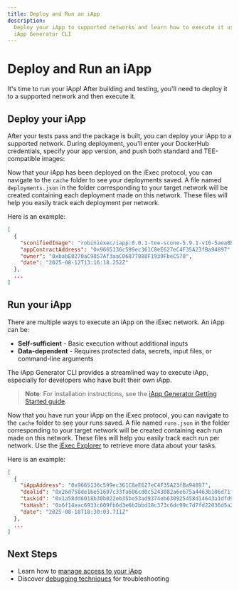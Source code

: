 ```yaml
---
title: Deploy and Run an iApp
description:
  Deploy your iApp to supported networks and learn how to execute it using the
  iApp Generator CLI
---
```


# Deploy and Run an iApp

It's time to run your iApp! After building and testing, you'll need to deploy it
to a supported network and then execute it.

## Deploy your iApp

After your tests pass and the package is built, you can deploy your iApp to a
supported network. During deployment, you'll enter your DockerHub credentials,
specify your app version, and push both standard and TEE-compatible images:

<template v-if="selectedChain === 42161">
  <CLIDemo
    initialCommand="iapp deploy --chain arbitrum-mainnet"
    asciiText="Deploy"
    :steps="arbitrumSteps"
    :completionStep="15"
    :completionMessage="'Deployment of your iApp completed successfully:'"
    :completionItems="arbitrumCompletionItems"
    :successMessage="'Run iapp run 0x1f80DCebc2EAAff0Db7156413C43B7e88D189923 to execute your iApp on an iExec TEE worker'"
    :autoRestart="true"
  />
</template>

<template v-else-if="selectedChain === 421614">
  <CLIDemo
    initialCommand="iapp deploy --chain arbitrum-sepolia-testnet"
    asciiText="Deploy"
    :steps="arbitrumSepoliaSteps"
    :completionStep="15"
    :completionMessage="'Deployment of your iApp completed successfully:'"
    :completionItems="arbitrumSepoliaCompletionItems"
    :successMessage="'Run iapp run 0x1f80DCebc2EAAff0Db7156413C43B7e88D189923 to execute your iApp on an iExec TEE worker'"
    :autoRestart="true"
  />
</template>

<template v-else>
  <CLIDemo
    initialCommand="iapp deploy"
    asciiText="Deploy"
    :steps="bellecourSteps"
    :completionStep="14"
    :completionMessage="'Deployment of your iApp completed successfully:'"
    :completionItems="bellecourCompletionItems"
    :successMessage="'Run iapp run 0x1f80DCebc2EAAff0Db7156413C43B7e88D189923 to execute your iApp on an iExec TEE worker'"
    :autoRestart="true"
  />
</template>

Now that your iApp has been deployed on the iExec protocol, you can navigate to
the `cache` folder to see your deployments saved. A file named
`deployments.json` in the folder corresponding to your target network will be
created containing each deployment made on this network. These files will help
you easily track each deployment per network.

Here is an example:

```json
[
  {
    "sconifiedImage": "robiniexec/iapp:0.0.1-tee-scone-5.9.1-v16-5aea8b4aa71d",
    "appContractAddress": "0x9665136c599ec361C8eE627eC4F35A23fBa94897",
    "owner": "0xbabE8270aC9857Af3aaC06877888F1939FbeC578",
    "date": "2025-08-12T13:16:18.252Z"
  },
  ...
]
```

## Run your iApp

There are multiple ways to execute an iApp on the iExec network. An iApp can be:

- **Self-sufficient** - Basic execution without additional inputs
- **Data-dependent** - Requires protected data, secrets, input files, or
  command-line arguments

The iApp Generator CLI provides a streamlined way to execute iApp, especially
for developers who have built their own iApp.

> **Note**: For installation instructions, see the
> [iApp Generator Getting Started guide](/references/iapp-generator/getting-started).

<template v-if="selectedChain === 42161">
  <CLIDemo
    initialCommand="iapp run 0x1f80DCebc2EAAff0Db7156413C43B7e88D189923 --chain arbitrum-mainnet"
    asciiText="Execute"
    :steps="arbitrumRunSteps"
    :completionStep="16"
    :completionMessage="'iApp execution completed successfully:'"
    :completionItems="arbitrumRunCompletionItems"
    :successMessage="'Your iApp has been executed successfully on an iExec TEE worker'"
    :autoRestart="true"
  />
</template>

<template v-else-if="selectedChain === 421614">
  <CLIDemo
    initialCommand="iapp run 0x1f80DCebc2EAAff0Db7156413C43B7e88D189923 --chain arbitrum-sepolia-testnet"
    asciiText="Execute"
    :steps="arbitrumSepoliaRunSteps"
    :completionStep="16"
    :completionMessage="'iApp execution completed successfully:'"
    :completionItems="arbitrumSepoliaRunCompletionItems"
    :successMessage="'Your iApp has been executed successfully on an iExec TEE worker'"
    :autoRestart="true"
  />
</template>

<template v-else>
  <CLIDemo
    initialCommand="iapp run 0x1f80DCebc2EAAff0Db7156413C43B7e88D189923"
    asciiText="Execute"
    :steps="bellecourRunSteps"
    :completionStep="14"
    :completionMessage="'iApp execution completed successfully:'"
    :completionItems="bellecourRunCompletionItems"
    :successMessage="'Your iApp has been executed successfully on an iExec TEE worker'"
    :autoRestart="true"
  />
</template>

Now that you have run your iApp on the iExec protocol, you can navigate to the
`cache` folder to see your runs saved. A file named `runs.json` in the folder
corresponding to your target network will be created containing each run made on
this network. These files will help you easily track each run per network. Use
the [iExec Explorer](/get-started/tooling-and-explorers/iexec-explorer) to
retrieve more data about your tasks.

Here is an example:

```json
[
  {
    "iAppAddress": "0x9665136c599ec361C8eE627eC4F35A23fBa94897",
    "dealid": "0x26d758de1be51697c33fa606cd0c5243082a6e675a4463b106d71fde2893280f",
    "taskid": "0x1a58dd6018b30b022eb35be53ad9374eb630925458d14643a1dfd9c686b964d8",
    "txHash": "0x6f14eac6933c609fb6d3e6b2bbd18c373c6dc99c7d7fd22036d5a20f847c5e42",
    "date": "2025-08-18T18:30:03.711Z"
  },
  ...
]
```

## Next Steps

- Learn how to [manage access to your iApp](/guides/build-iapp/manage-access)
- Discover [debugging techniques](/guides/build-iapp/debugging) for
  troubleshooting

<script setup>
import CLIDemo from '@/components/CLIDemo.vue';
import { computed } from 'vue';
import useUserStore from '@/stores/useUser.store';

const userStore = useUserStore();
const selectedChain = computed(() => userStore.getCurrentChainId());

const arbitrumSteps = [
  {
    showAt: 2,
    question: 'Using chain arbitrum-mainnet',
    answer: '',
    showTyping: false,
    isComplete: true
  },
  {
    showAt: 3,
    question: 'This method requires sending blockchain transactions, transaction fees will be applied. Would you like to continue?',
    answer: 'Yes',
    options: [
      { label: 'Yes', selected: true },
      { label: 'no', selected: false }
    ],
    highlighted: false,
    showTyping: false,
    isComplete: false
  },
  {
    showAt: 4,
    question: 'Using saved walletPrivateKey (from iapp.config.json)',
    answer: '',
    showTyping: false,
    isComplete: true
  },
  {
    showAt: 5,
    completeAt: 7,
    question: 'What is your username on DockerHub? (It will be used to properly tag the Docker image)',
    answer: 'bob',
    showTyping: true,
    isComplete: false
  },
  {
    showAt: 7,
    completeAt: 9,
    question: 'What is your DockerHub access token?',
    answer: '**********************',
    showTyping: true,
    isComplete: false
  },
  {
    showAt: 9,
    completeAt: 11,
    question: 'What is the version of your iApp?',
    answer: '0.0.1',
    showTyping: true,
    isComplete: false
  },
  {
    showAt: 11,
    question: 'Docker image built (sha256:a53fc4c480f482c384a13266ea2cb6cc5572733c866c44a5f604f4bfab3a744a) and tagged bob/hello-world:0.0.1',
    answer: '',
    showTyping: false,
    isComplete: true
  },
  {
    showAt: 12,
    question: 'Pushed image bob/hello-world:0.0.1 on dockerhub',
    answer: '',
    showTyping: false,
    isComplete: true
  },
  {
    showAt: 13,
    question: 'Pushed TEE image bob/hello-world:0.0.1-tee-scone-5.9.1-v16-ce3a01d9c5d7 on dockerhub',
    answer: '',
    showTyping: false,
    isComplete: true
  },
  {
    showAt: 14,
    question: 'TEE app deployed',
    answer: '',
    showTyping: false,
    isComplete: true
  }
];

const bellecourSteps = [
  {
    showAt: 2,
    question: 'Using chain bellecour',
    answer: '',
    showTyping: false,
    isComplete: true
  },
  {
    showAt: 3,
    question: 'Using saved walletPrivateKey (from iapp.config.json)',
    answer: '',
    showTyping: false,
    isComplete: true
  },
  {
    showAt: 4,
    completeAt: 6,
    question: 'What is your username on DockerHub? (It will be used to properly tag the Docker image)',
    answer: 'bob',
    showTyping: true,
    isComplete: false
  },
  {
    showAt: 6,
    completeAt: 8,
    question: 'What is your DockerHub access token?',
    answer: '**********************',
    showTyping: true,
    isComplete: false
  },
  {
    showAt: 8,
    completeAt: 10,
    question: 'What is the version of your iApp?',
    answer: '0.0.1',
    showTyping: true,
    isComplete: false
  },
  {
    showAt: 10,
    question: 'Docker image built (sha256:a53fc4c480f482c384a13266ea2cb6cc5572733c866c44a5f604f4bfab3a744a) and tagged bob/hello-world:0.0.1',
    answer: '',
    showTyping: false,
    isComplete: true
  },
  {
    showAt: 11,
    question: 'Pushed image bob/hello-world:0.0.1 on dockerhub',
    answer: '',
    showTyping: false,
    isComplete: true
  },
  {
    showAt: 12,
    question: 'Pushed TEE image bob/hello-world:0.0.1-tee-scone-5.9.1-v16-ce3a01d9c5d7 on dockerhub',
    answer: '',
    showTyping: false,
    isComplete: true
  },
  {
    showAt: 13,
    question: 'TEE app deployed',
    answer: '',
    showTyping: false,
    isComplete: true
  }
];

const arbitrumCompletionItems = [
  '└ Docker image: bob/hello-world:0.0.1-tee-scone-5.9.1-v16-ce3a01d9c5d7',
  '└ iApp address: 0x1f80DCebc2EAAff0Db7156413C43B7e88D189923'
];

const bellecourCompletionItems = [
  '└ Docker image: bob/hello-world:0.0.1-tee-scone-5.9.1-v16-ce3a01d9c5d7',
  '└ iApp address: 0x1f80DCebc2EAAff0Db7156413C43B7e88D189923'
];

// Variables for running iApp (execution steps)
const arbitrumRunSteps = [
  {
    showAt: 2,
    question: 'Using chain arbitrum-mainnet',
    answer: '',
    showTyping: false,
    isComplete: true
  },
  {
    showAt: 3,
    completeAt: 5,
    question: 'This method requires sending blockchain transactions, transaction fees will be applied. Would you like to continue?',
    answer: 'Yes',
    options: [
      { label: 'Yes', selected: true },
      { label: 'no', selected: false }
    ],
    highlighted: false,
    showTyping: false,
    isComplete: false
  },
  {
    showAt: 5,
    question: 'Using saved walletPrivateKey (from iapp.config.json)',
    answer: '',
    showTyping: false,
    isComplete: true
  },
  {
    showAt: 6,
    question: 'Workerpool order fetched',
    answer: '',
    showTyping: false,
    isComplete: true
  },
  {
    showAt: 7,
    question: 'AppOrder created',
    answer: '',
    showTyping: false,
    isComplete: true
  },
  {
    showAt: 8,
    question: 'RequestOrder created',
    answer: '',
    showTyping: false,
    isComplete: true
  },
  {
    showAt: 9,
    question: 'Deal created successfully',
    answer: '',
    showTyping: false,
    isComplete: true
  },
  {
    showAt: 10,
    question: 'Task finalized',
    answer: '',
    showTyping: false,
    isComplete: true
  },
  {
    showAt: 11,
    completeAt: 13,
    question:'Would you like to download the result ?',
    answer: 'Yes',
    options: [
      { label: 'Yes', selected: true },
      { label: 'no', selected: false }
    ],
    highlighted: false,
    showTyping: false,
    isComplete: false
  },
  {
    showAt: 13,
    question: 'Result downloaded to output',
    answer: '',
    showTyping: false,
    isComplete: true
  },
  {
    showAt: 14,
    completeAt: 16,
    question:'Would you like to see the result ?',
    answer: 'Yes',
    options: [
      { label: 'Yes', selected: true },
      { label: 'no', selected: false }
    ],
    highlighted: false,
    showTyping: false,
    isComplete: false
  }
];

const bellecourRunSteps = [
  {
    showAt: 2,
    question: 'Using chain bellecour',
    answer: '',
    showTyping: false,
    isComplete: true
  },
  {
    showAt: 3,
    question: 'Using saved walletPrivateKey (from iapp.config.json)',
    answer: '',
    showTyping: false,
    isComplete: true
  },
  {
    showAt: 4,
    question: 'Workerpool order fetched',
    answer: '',
    showTyping: false,
    isComplete: true
  },
  {
    showAt: 5,
    question: 'AppOrder created',
    answer: '',
    showTyping: false,
    isComplete: true
  },
  {
    showAt: 6,
    question: 'RequestOrder created',
    answer: '',
    showTyping: false,
    isComplete: true
  },
  {
    showAt: 7,
    question: 'Deal created successfully',
    answer: '',
    showTyping: false,
    isComplete: true
  },
  {
    showAt: 8,
    question: 'Task finalized',
    answer: '',
    showTyping: false,
    isComplete: true
  },
  {
    showAt: 9,
    completeAt: 11,
    question:'Would you like to download the result ?',
    answer: 'Yes',
    options: [
      { label: 'Yes', selected: true },
      { label: 'no', selected: false }
    ],
    highlighted: false,
    showTyping: false,
    isComplete: false
  },
  {
    showAt: 11,
    question: 'Result downloaded to output',
    answer: '',
    showTyping: false,
    isComplete: true
  },
  {
    showAt: 12,
    completeAt: 14,
    question:'Would you like to see the result ?',
    answer: 'Yes',
    options: [
      { label: 'Yes', selected: true },
      { label: 'no', selected: false }
    ],
    highlighted: false,
    showTyping: false,
    isComplete: false
  }
];

const arbitrumRunCompletionItems = [
  '└ Deal: 0x26d758de1be51697c33fa606cd0c5243082a6e675a4463b106d71fde2893280f',
  '└ Task: 0x1a58dd6018b30b022eb35be53ad9374eb630925458d14643a1dfd9c686b964d8',
  '└ Result: Downloaded to output directory'
];

const bellecourRunCompletionItems = [
  '└ Deal: 0x26d758de1be51697c33fa606cd0c5243082a6e675a4463b106d71fde2893280f',
  '└ Task: 0x1a58dd6018b30b022eb35be53ad9374eb630925458d14643a1dfd9c686b964d8',
  '└ Result: Downloaded to output directory'
];

const arbitrumSepoliaSteps = [
  {
    showAt: 2,
    question: 'Using chain arbitrum-sepolia-testnet',
    answer: '',
    showTyping: false,
    isComplete: true
  },
  {
    showAt: 3,
    question: 'This method requires sending blockchain transactions, transaction fees will be applied. Would you like to continue?',
    answer: 'Yes',
    options: [
      { label: 'Yes', selected: true },
      { label: 'no', selected: false }
    ],
    highlighted: false,
    showTyping: false,
    isComplete: false
  },
  {
    showAt: 4,
    question: 'Using saved walletPrivateKey (from iapp.config.json)',
    answer: '',
    showTyping: false,
    isComplete: true
  },
  {
    showAt: 5,
    completeAt: 7,
    question: 'What is your username on DockerHub? (It will be used to properly tag the Docker image)',
    answer: 'bob',
    showTyping: true,
    isComplete: false
  },
  {
    showAt: 7,
    completeAt: 9,
    question: 'What is your DockerHub access token?',
    answer: '**********************',
    showTyping: true,
    isComplete: false
  },
  {
    showAt: 9,
    completeAt: 11,
    question: 'What is the version of your iApp?',
    answer: '0.0.1',
    showTyping: true,
    isComplete: false
  },
  {
    showAt: 11,
    question: 'Docker image built (sha256:a53fc4c480f482c384a13266ea2cb6cc5572733c866c44a5f604f4bfab3a744a) and tagged bob/hello-world:0.0.1',
    answer: '',
    showTyping: false,
    isComplete: true
  },
  {
    showAt: 12,
    question: 'Pushed image bob/hello-world:0.0.1 on dockerhub',
    answer: '',
    showTyping: false,
    isComplete: true
  },
  {
    showAt: 13,
    question: 'Pushed TEE image bob/hello-world:0.0.1-tee-scone-5.9.1-v16-ce3a01d9c5d7 on dockerhub',
    answer: '',
    showTyping: false,
    isComplete: true
  },
  {
    showAt: 14,
    question: 'TEE app deployed',
    answer: '',
    showTyping: false,
    isComplete: true
  }
];

const arbitrumSepoliaCompletionItems = [
  '└ Docker image: bob/hello-world:0.0.1-tee-scone-5.9.1-v16-ce3a01d9c5d7',
  '└ iApp address: 0x1f80DCebc2EAAff0Db7156413C43B7e88D189923'
];

const arbitrumSepoliaRunSteps = [
  {
    showAt: 2,
    question: 'Using chain arbitrum-sepolia-testnet',
    answer: '',
    showTyping: false,
    isComplete: true
  },
  {
    showAt: 3,
    completeAt: 5,
    question: 'This method requires sending blockchain transactions, transaction fees will be applied. Would you like to continue?',
    answer: 'Yes',
    options: [
      { label: 'Yes', selected: true },
      { label: 'no', selected: false }
    ],
    highlighted: false,
    showTyping: false,
    isComplete: false
  },
  {
    showAt: 5,
    question: 'Using saved walletPrivateKey (from iapp.config.json)',
    answer: '',
    showTyping: false,
    isComplete: true
  },
  {
    showAt: 6,
    question: 'Workerpool order fetched',
    answer: '',
    showTyping: false,
    isComplete: true
  },
  {
    showAt: 7,
    question: 'AppOrder created',
    answer: '',
    showTyping: false,
    isComplete: true
  },
  {
    showAt: 8,
    question: 'RequestOrder created',
    answer: '',
    showTyping: false,
    isComplete: true
  },
  {
    showAt: 9,
    question: 'Deal created successfully',
    answer: '',
    showTyping: false,
    isComplete: true
  },
  {
    showAt: 10,
    question: 'Task finalized',
    answer: '',
    showTyping: false,
    isComplete: true
  },
  {
    showAt: 11,
    completeAt: 13,
    question:'Would you like to download the result?',
    answer: 'Yes',
    options: [
      { label: 'Yes', selected: true },
      { label: 'no', selected: false }
    ],
    highlighted: false,
    showTyping: false,
    isComplete: false
  },
  {
    showAt: 13,
    question: 'Result downloaded to output',
    answer: '',
    showTyping: false,
    isComplete: true
  },
  {
    showAt: 14,
    completeAt: 16,
    question:'Would you like to see the result ?',
    answer: 'Yes',
    options: [
      { label: 'Yes', selected: true },
      { label: 'no', selected: false }
    ],
    highlighted: false,
    showTyping: false,
    isComplete: false
  }
];

const arbitrumSepoliaRunCompletionItems = [
  '└ Deal: 0x26d758de1be51697c33fa606cd0c5243082a6e675a4463b106d71fde2893280f',
  '└ Task: 0x1a58dd6018b30b022eb35be53ad9374eb630925458d14643a1dfd9c686b964d8',
  '└ Result: Downloaded to output directory'
];
</script>
